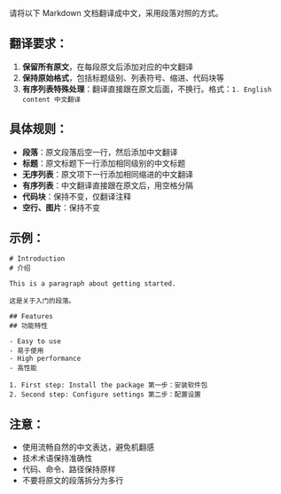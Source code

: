 请将以下 Markdown 文档翻译成中文，采用段落对照的方式。

## 翻译要求：
1. **保留所有原文**，在每段原文后添加对应的中文翻译
2. **保持原始格式**，包括标题级别、列表符号、缩进、代码块等
3. **有序列表特殊处理**：翻译直接跟在原文后面，不换行。格式：`1. English content 中文翻译`

## 具体规则：
- **段落**：原文段落后空一行，然后添加中文翻译
- **标题**：原文标题下一行添加相同级别的中文标题
- **无序列表**：原文项下一行添加相同缩进的中文翻译
- **有序列表**：中文翻译直接跟在原文后，用空格分隔
- **代码块**：保持不变，仅翻译注释
- **空行、图片**：保持不变

## 示例：
```
# Introduction
# 介绍

This is a paragraph about getting started.

这是关于入门的段落。

## Features
## 功能特性

- Easy to use
- 易于使用
- High performance  
- 高性能

1. First step: Install the package 第一步：安装软件包
2. Second step: Configure settings 第二步：配置设置
```

## 注意：
- 使用流畅自然的中文表达，避免机翻感
- 技术术语保持准确性
- 代码、命令、路径保持原样
- 不要将原文的段落拆分为多行